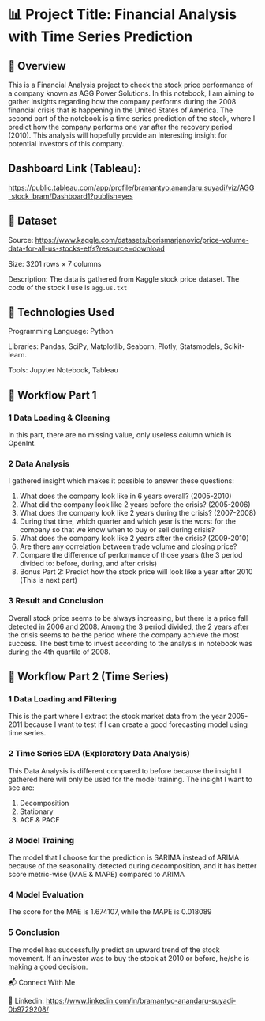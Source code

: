 # 📊 Project Title: Financial Analysis with Time Series Prediction
## 📝 Overview
This is a Financial Analysis project to check the stock price performance of a company known as AGG Power Solutions. In this notebook, I am aiming to gather insights regarding how the company performs during the 2008 financial crisis that is happening in the United States of America. The second part of the notebook is a time series prediction of the stock, where I predict how the company performs one yar after the recovery period (2010). This analysis will hopefully provide an interesting insight for potential investors of this company.

## Dashboard Link (Tableau):
https://public.tableau.com/app/profile/bramantyo.anandaru.suyadi/viz/AGG_stock_bram/Dashboard1?publish=yes

## 📂 Dataset
Source: https://www.kaggle.com/datasets/borismarjanovic/price-volume-data-for-all-us-stocks-etfs?resource=download 

Size: 3201 rows × 7 columns

Description: The data is gathered from Kaggle stock price dataset. The code of the stock I use is `agg.us.txt`

## 🔧 Technologies Used
Programming Language: Python

Libraries: Pandas, SciPy, Matplotlib, Seaborn, Plotly, Statsmodels, Scikit-learn.

Tools: Jupyter Notebook, Tableau

## 🚀 Workflow Part 1
### 1️ Data Loading & Cleaning
In this part, there are no missing value, only useless column which is OpenInt.
### 2️ Data Analysis 
I gathered insight which makes it possible to answer these questions:
1. What does the company look like in 6 years overall? (2005-2010)
2. What did the company look like 2 years before the crisis? (2005-2006)
3. What does the company look like 2 years during the crisis? (2007-2008)
4. During that time, which quarter and which year is the worst for the company so that we know when to buy or sell during crisis? 
5. What does the company look like 2 years after the crisis? (2009-2010)
6. Are there any correlation between trade volume and closing price?
7. Compare the difference of performance of those years (the 3 period divided to: before, during, and after crisis)
8. Bonus Part 2: Predict how the stock price will look like a year after 2010 (This is next part)
### 3 Result and Conclusion
Overall stock price seems to be always increasing, but there is a price fall detected in 2006 and 2008. Among the 3 period divided, the 2 years after the crisis seems to be the period where the company achieve the most success. The best time to invest according to the analysis in notebook was during the 4th quartile of 2008.

## 🚀 Workflow Part 2 (Time Series)
### 1 Data Loading and Filtering
This is the part where I extract the stock market data from the year 2005-2011 because I want to test if I can create a good forecasting model using time series.
### 2 Time Series EDA (Exploratory Data Analysis)
This Data Analysis is different compared to before because the insight I gathered here will only be used for the model training. The insight I want to see are:
1. Decomposition
2. Stationary
3. ACF & PACF
### 3 Model Training
The model that I choose for the prediction is SARIMA instead of ARIMA because of the seasonality detected during decomposition, and it has better score metric-wise (MAE & MAPE) compared to ARIMA
### 4 Model Evaluation
The score for the MAE is 1.674107, while the MAPE is 0.018089
### 5 Conclusion
The model has successfully predict an upward trend of the stock movement. If an investor was to buy the stock at 2010 or before, he/she is making a good decision.

📬 Connect With Me

💼 Linkedin: https://www.linkedin.com/in/bramantyo-anandaru-suyadi-0b9729208/ 
